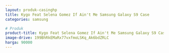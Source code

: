 ```yaml
---
layout: produk-casinghp
title: Kygo Feat Selena Gomez If Ain't Me Samsung Galaxy S9 Case
categories: samsung

# Produk
product-title: Kygo Feat Selena Gomez If Ain't Me Samsung Galaxy S9 Case
image-drive: 199BhRkEMaRx77vxfmoLSKq_Ak6bdZRLC
harga: 90000
---
```

